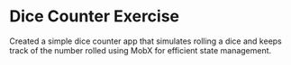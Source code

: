 # Dice Counter Exercise

Created a simple dice counter app that simulates rolling a dice and keeps track of the number rolled using MobX for efficient state management.